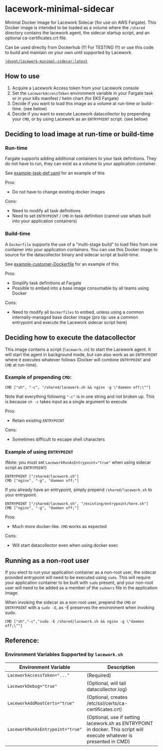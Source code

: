 # lacework-minimal-sidecar
Minimal Docker Image for Lacework Sidecar (for use on AWS Fargate).  This Docker image is intended to be loaded as a volume where the `/shared` directory contains the lacework agent, the sidecar startup script, and an optional ca-certificates.crt file.

Can be used directly from Dockerhub (!!! For TESTING !!!) or use this code to build and maintain on your own until supported by Lacework.

[`jdvogt/lacework-minimal-sidecar:latest`](https://hub.docker.com/r/jdvogt/lacework-minimal-sidecar)


## How to use
1. Acquire a Lacework Access token from your Lacework console
1. Set the `LaceworkAccessToken` environment variable in your Fargate task or in your k8s manifest / helm chart (for EKS Fargate)
1. Decide if you want to load this image as a volume at run-time or build-time.  (see below)
1. Decide if you want to execute Lacework datacollector by prepending your `CMD`, or by using Lacework as an `ENTRYPOINT` script. (see below)

## Deciding to load image at run-time or build-time
### Run-time
Fargate supports adding additional containers to your task definitions.  They do not have to run, they can exist as a volume to your application container.

See [example-task-def.yaml](example-task-def.yaml) for an example of this

Pros:
- Do not have to change existing docker images

Cons:
- Need to modify all task definitions
- Need to set `ENTRYPOINT` / `CMD` in task definition (cannot use whats built into your application containers)

### Build-time
A `Dockerfile` supports the use of a "multi-stage build" to load files from one container into your application containers.  You can use this Docker image to source for the datacollector binary and sidecar script at build-time.

See [example-customer-Dockerfile](example-customer-Dockerfile) for an example of this

Pros:
- Simplify task definitions at Fargate
- Possible to embed into a base image consumable by all teams using Docker

Cons:
- Need to modify all `Dockerfiles` to embed, unless using a common internally-managed base docker image (pro tip: use a common entrypoint and execute the Lacework sidecar script here)

## Deciding how to execute the datacollector
This image contains a script (`lacework.sh`) to start the Lacework agent.  It will start the agent in background mode, but can also work as an `ENTRYPOINT` where it executes whatever follows (Docker will combine `ENTRYPOINT` and `CMD` at run-time).

### Example of prepending `CMD`:
```
CMD ["sh", "-c", "/shared/lacework.sh && nginx -g \"daemon off;\""]
```

Note that everything following `"-c"` is in one string and not broken up.  This is because `sh -c` takes input as a single argument to execute

Pros:
- Retain existing `ENTRYPOINT`

Cons:
- Sometimes difficult to escape shell characters

### Example of using `ENTRYPOINT`
(Note: you must set `LaceworkRunAsEntrypoint="true"` when using sidecar script as `ENTRYPOINT`)

```
ENTRYPOINT ["/shared/lacework.sh"]
CMD ["nginx", "-g", "daemon off;"]
```

If you already have an entrypoint, simply prepend `/shared/lacework.sh` to your entrypoint.

```
ENTRYPOINT ["/shared/lacework.sh", "/existing/entrypoint/here.sh"]
CMD ["nginx", "-g", "daemon off;"]
```

Pros:
- Much more docker-like.  `CMD` works as expected

Cons:
- Will start datacollector even when using docker exec

## Running as a non-root user
If you elect to run your application container as a non-root user, the sidecar provided entrypoint will need to be executed using `sudo`. This will require your application container to be built with `sudo` present, and your non-root user will need to be added as a member of the `sudoers` file in the application image.

When invoking the sidecar as a non-root user, prepend the `CMD` or `ENTRYPOINT` with a `sudo -E`, as -E preserves the environment when invoking sudo.

```
CMD ["sh","-c","sudo -E /shared/lacework.sh && nginx -g \"daemon off;\""]
```

## Reference:
### Environment Variables Supported by `lacework.sh`
| Environment Variable | Description |
| --- | --- |
| `LaceworkAccessToken="..."` | (Required) |
| `LaceworkDebug="true"` | (Optional, will tail datacollector.log) |
| `LaceworkAddRootCerts="true"` | (Optional, creates /etc/ssl/certs/ca-certificates.crt) |
| `LaceworkRunAsEntrypoint="true"` | (Optional, use if setting lacework.sh as ENTRYPOINT in docker. This script will execute whatever is presented in CMD) |

